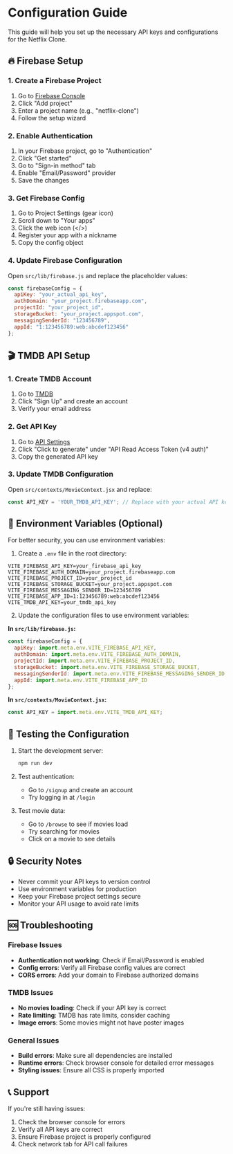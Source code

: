 # Configuration Guide

This guide will help you set up the necessary API keys and configurations for the Netflix Clone.

## 🔥 Firebase Setup

### 1. Create a Firebase Project
1. Go to [Firebase Console](https://console.firebase.google.com/)
2. Click "Add project"
3. Enter a project name (e.g., "netflix-clone")
4. Follow the setup wizard

### 2. Enable Authentication
1. In your Firebase project, go to "Authentication"
2. Click "Get started"
3. Go to "Sign-in method" tab
4. Enable "Email/Password" provider
5. Save the changes

### 3. Get Firebase Config
1. Go to Project Settings (gear icon)
2. Scroll down to "Your apps"
3. Click the web icon (</>)
4. Register your app with a nickname
5. Copy the config object

### 4. Update Firebase Configuration
Open `src/lib/firebase.js` and replace the placeholder values:

```javascript
const firebaseConfig = {
  apiKey: "your_actual_api_key",
  authDomain: "your_project.firebaseapp.com",
  projectId: "your_project_id",
  storageBucket: "your_project.appspot.com",
  messagingSenderId: "123456789",
  appId: "1:123456789:web:abcdef123456"
};
```

## 🎬 TMDB API Setup

### 1. Create TMDB Account
1. Go to [TMDB](https://www.themoviedb.org/)
2. Click "Sign Up" and create an account
3. Verify your email address

### 2. Get API Key
1. Go to [API Settings](https://www.themoviedb.org/settings/api)
2. Click "Click to generate" under "API Read Access Token (v4 auth)"
3. Copy the generated API key

### 3. Update TMDB Configuration
Open `src/contexts/MovieContext.jsx` and replace:

```javascript
const API_KEY = 'YOUR_TMDB_API_KEY'; // Replace with your actual API key
```

## 🔧 Environment Variables (Optional)

For better security, you can use environment variables:

1. Create a `.env` file in the root directory:

```env
VITE_FIREBASE_API_KEY=your_firebase_api_key
VITE_FIREBASE_AUTH_DOMAIN=your_project.firebaseapp.com
VITE_FIREBASE_PROJECT_ID=your_project_id
VITE_FIREBASE_STORAGE_BUCKET=your_project.appspot.com
VITE_FIREBASE_MESSAGING_SENDER_ID=123456789
VITE_FIREBASE_APP_ID=1:123456789:web:abcdef123456
VITE_TMDB_API_KEY=your_tmdb_api_key
```

2. Update the configuration files to use environment variables:

**In `src/lib/firebase.js`:**
```javascript
const firebaseConfig = {
  apiKey: import.meta.env.VITE_FIREBASE_API_KEY,
  authDomain: import.meta.env.VITE_FIREBASE_AUTH_DOMAIN,
  projectId: import.meta.env.VITE_FIREBASE_PROJECT_ID,
  storageBucket: import.meta.env.VITE_FIREBASE_STORAGE_BUCKET,
  messagingSenderId: import.meta.env.VITE_FIREBASE_MESSAGING_SENDER_ID,
  appId: import.meta.env.VITE_FIREBASE_APP_ID
};
```

**In `src/contexts/MovieContext.jsx`:**
```javascript
const API_KEY = import.meta.env.VITE_TMDB_API_KEY;
```

## 🚀 Testing the Configuration

1. Start the development server:
   ```bash
   npm run dev
   ```

2. Test authentication:
   - Go to `/signup` and create an account
   - Try logging in at `/login`

3. Test movie data:
   - Go to `/browse` to see if movies load
   - Try searching for movies
   - Click on a movie to see details

## 🔒 Security Notes

- Never commit your API keys to version control
- Use environment variables for production
- Keep your Firebase project settings secure
- Monitor your API usage to avoid rate limits

## 🆘 Troubleshooting

### Firebase Issues
- **Authentication not working**: Check if Email/Password is enabled
- **Config errors**: Verify all Firebase config values are correct
- **CORS errors**: Add your domain to Firebase authorized domains

### TMDB Issues
- **No movies loading**: Check if your API key is correct
- **Rate limiting**: TMDB has rate limits, consider caching
- **Image errors**: Some movies might not have poster images

### General Issues
- **Build errors**: Make sure all dependencies are installed
- **Runtime errors**: Check browser console for detailed error messages
- **Styling issues**: Ensure all CSS is properly imported

## 📞 Support

If you're still having issues:
1. Check the browser console for errors
2. Verify all API keys are correct
3. Ensure Firebase project is properly configured
4. Check network tab for API call failures 